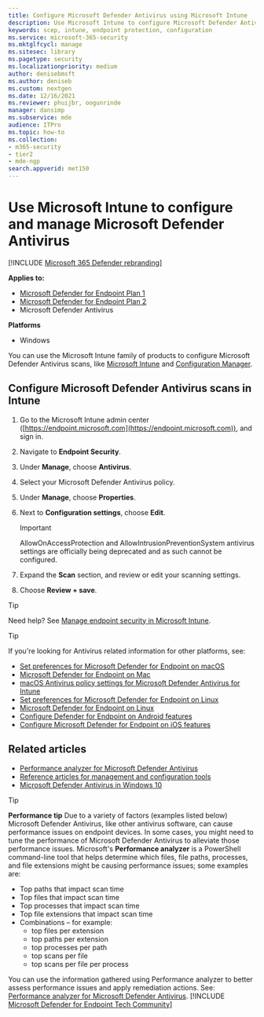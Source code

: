 ```yaml
---
title: Configure Microsoft Defender Antivirus using Microsoft Intune
description: Use Microsoft Intune to configure Microsoft Defender Antivirus and Endpoint Protection
keywords: scep, intune, endpoint protection, configuration
ms.service: microsoft-365-security
ms.mktglfcycl: manage
ms.sitesec: library
ms.pagetype: security
ms.localizationpriority: medium
author: denisebmsft
ms.author: deniseb
ms.custom: nextgen
ms.date: 12/16/2021
ms.reviewer: phuijbr, oogunrinde
manager: dansimp
ms.subservice: mde
audience: ITPro
ms.topic: how-to
ms.collection: 
- m365-security
- tier2
- mde-ngp
search.appverid: met150
---
```


# Use Microsoft Intune to configure and manage Microsoft Defender Antivirus

[!INCLUDE [Microsoft 365 Defender rebranding](../../includes/microsoft-defender.md)]


**Applies to:**

- [Microsoft Defender for Endpoint Plan 1](https://go.microsoft.com/fwlink/?linkid=2154037)
- [Microsoft Defender for Endpoint Plan 2](https://go.microsoft.com/fwlink/?linkid=2154037)
- Microsoft Defender Antivirus

**Platforms**
- Windows

You can use the Microsoft Intune family of products to configure Microsoft Defender Antivirus scans, like [Microsoft Intune](/mem/intune/fundamentals/what-is-intune) and [Configuration Manager](/mem/configmgr/core/understand/introduction).

## Configure Microsoft Defender Antivirus scans in Intune

1. Go to the Microsoft Intune admin center ([https://endpoint.microsoft.com](https://endpoint.microsoft.com)), and sign in.

2. Navigate to **Endpoint Security**.

3. Under **Manage**, choose **Antivirus**.

4. Select your Microsoft Defender Antivirus policy.

5. Under **Manage**, choose **Properties**.

6. Next to **Configuration settings**, choose **Edit**.

   > [!IMPORTANT]
   > AllowOnAccessProtection and AllowIntrusionPreventionSystem antivirus settings are officially being deprecated and as such cannot be configured. 

7. Expand the **Scan** section, and review or edit your scanning settings.

8. Choose **Review + save**.

> [!TIP]
> Need help? See [Manage endpoint security in Microsoft Intune](/mem/intune/protect/endpoint-security).

> [!TIP]
> If you're looking for Antivirus related information for other platforms, see:
> - [Set preferences for Microsoft Defender for Endpoint on macOS](mac-preferences.md)
> - [Microsoft Defender for Endpoint on Mac](microsoft-defender-endpoint-mac.md)
> - [macOS Antivirus policy settings for Microsoft Defender Antivirus for Intune](/mem/intune/protect/antivirus-microsoft-defender-settings-macos)
> - [Set preferences for Microsoft Defender for Endpoint on Linux](linux-preferences.md)
> - [Microsoft Defender for Endpoint on Linux](microsoft-defender-endpoint-linux.md)
> - [Configure Defender for Endpoint on Android features](android-configure.md)
> - [Configure Microsoft Defender for Endpoint on iOS features](ios-configure-features.md)

## Related articles

- [Performance analyzer for Microsoft Defender Antivirus](tune-performance-defender-antivirus.md)
- [Reference articles for management and configuration tools](configuration-management-reference-microsoft-defender-antivirus.md)
- [Microsoft Defender Antivirus in Windows 10](microsoft-defender-antivirus-in-windows-10.md)

> [!TIP]
> **Performance tip** Due to a variety of factors (examples listed below) Microsoft Defender Antivirus, like other antivirus software, can cause performance issues on endpoint devices. In some cases, you might need to tune the performance of Microsoft Defender Antivirus to alleviate those performance issues. Microsoft's **Performance analyzer** is a PowerShell command-line tool that helps determine which files, file paths, processes, and file extensions might be causing performance issues; some examples are:
>
> - Top paths that impact scan time
> - Top files that impact scan time
> - Top processes that impact scan time
> - Top file extensions that impact scan time
> - Combinations – for example:
>   - top files per extension
>   - top paths per extension
>   - top processes per path
>   - top scans per file
>   - top scans per file per process
>
> You can use the information gathered using Performance analyzer to better assess performance issues and apply remediation actions. 
> See: [Performance analyzer for Microsoft Defender Antivirus](tune-performance-defender-antivirus.md).
[!INCLUDE [Microsoft Defender for Endpoint Tech Community](../../includes/defender-mde-techcommunity.md)]

